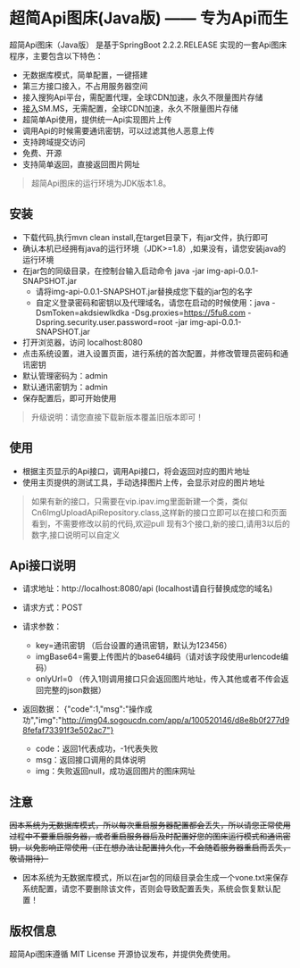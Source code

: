 
超简Api图床(Java版)  —— 专为Api而生
===============


超简Api图床（Java版） 是基于SpringBoot 2.2.2.RELEASE 实现的一套Api图床程序，主要包含以下特色：

 + 无数据库模式，简单配置，一键搭建
 + 第三方接口接入，不占用服务器空间
 + 接入搜狗Api平台，需配置代理，全球CDN加速，永久不限量图片存储
 + [接入](https://sm.ms/)SM.MS，无需配置，全球CDN加速，永久不限量图片存储
 + 超简单Api使用，提供统一Api实现图片上传
 + 调用Api的时候需要通讯密钥，可以过滤其他人恶意上传
 + 支持跨域提交访问
 + 免费、开源
 + 支持简单返回，直接返回图片网址

> 超简Api图床的运行环境为JDK版本1.8。

## 安装

 + 下载代码,执行mvn clean install,在target目录下，有jar文件，执行即可
 + 确认本机已经拥有java的运行环境（JDK>=1.8）,如果没有，请您安装java的运行环境
 + 在jar包的同级目录，在控制台输入启动命令 java -jar img-api-0.0.1-SNAPSHOT.jar
    + 请将img-api-0.0.1-SNAPSHOT.jar替换成您下载的jar包的名字
    + 自定义登录密码和密钥以及代理域名，请您在启动的时候使用：java -DsmToken=akdsiewlkdka -Dsg.proxies=https://5fu8.com -Dspring.security.user.password=root -jar img-api-0.0.1-SNAPSHOT.jar
 + 打开浏览器，访问 localhost:8080
 + 点击系统设置，进入设置页面，进行系统的首次配置，并修改管理员密码和通讯密钥
 + 默认管理密码为：admin
 + 默认通讯密钥为：admin
 + 保存配置后，即可开始使用


 > 升级说明：请您直接下载新版本覆盖旧版本即可！
 

## 使用

 + 根据主页显示的Api接口，调用Api接口，将会返回对应的图片地址
 + 使用主页提供的测试工具，手动选择图片上传，会显示对应的图片地址

 > 如果有新的接口，只需要在vip.ipav.img里面新建一个类，类似Cn6ImgUploadApiRepository.class,这样新的接口立即可以在接口和页面看到，不需要修改以前的代码,欢迎pull
 > 现有3个接口,新的接口,请用3以后的数字,接口说明可以自定义
 
## Api接口说明
 + 请求地址：http://localhost:8080/api  (localhost请自行替换成您的域名)
 + 请求方式：POST
 + 请求参数：
   + key=通讯密钥  （后台设置的通讯密钥，默认为123456）
   + imgBase64=需要上传图片的base64编码（请对该字段使用urlencode编码）
   + onlyUrl=0 （传入1则调用接口只会返回图片地址，传入其他或者不传会返回完整的json数据）
   
 + 返回数据：
    {"code":1,"msg":"操作成功","img":"http://img04.sogoucdn.com/app/a/100520146/d8e8b0f277d98fefaf73391f3e502ac7"}
    + code：返回1代表成功，-1代表失败
    + msg：返回接口调用的具体说明
    + img：失败返回null，成功返回图片的图床网址
 

## 注意

 <del>因本系统为无数据库模式，所以每次重启服务器配置都会丢失，所以请您正常使用过程中不要重启服务器，或者重启服务器后及时配置好您的图床运行模式和通讯密钥，以免影响正常使用（正在想办法让配置持久化，不会随着服务器重启而丢失，敬请期待）</del>
 + 因本系统为无数据库模式，所以在jar包的同级目录会生成一个vone.txt来保存系统配置，请您不要删除该文件，否则会导致配置丢失，系统会恢复默认配置！

## 版权信息

超简Api图床遵循 MIT License 开源协议发布，并提供免费使用。

